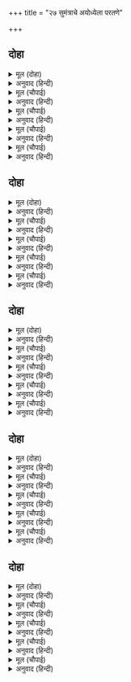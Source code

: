 +++
title = "२७ सुमंत्राचे अयोध्येला परतणे"

+++


## दोहा


<details><summary>मूल (दोहा)</summary>

भयउ निषादु बिषादबस देखत सचिव तुरंग।  
बोलि सुसेवक चारि तब दिए सारथी संग॥ १४३॥
</details>

<details><summary>अनुवाद (हिन्दी)</summary>

मंत्री व घोडॺांची झालेली दशा पाहून निषादराजाला विषाद वाटला. तेव्हा त्याने चार उत्तम सेवक बोलावून सारथ्यासोबत दिले.॥ १४३॥
</details>

<details><summary>मूल (चौपाई)</summary>

गुह सारथिहि फिरेउ  पहुँचाई।  
बिरहु बिषादु बरनि नहिं जाई॥  
चले अवध लेइ रथहि निषादा।  
होहिं छनहिं छन मगन बिषादा॥
</details>

<details><summary>अनुवाद (हिन्दी)</summary>

निषादराज गुह सारथी सुमंत्र याला निरोप देऊन परतला. त्याचा विरह व दुःख यांचे वर्णन करणे अशक्य. ते चौघे निषाद-रथ घेऊन अयोध्येकडे निघाले. सुमंत्र व घोडे यांना पाहून तेसुद्धा क्षणोक्षणी विषादामध्ये बुडून जात होते.॥ १॥
</details>

<details><summary>मूल (चौपाई)</summary>

सोच सुमंत्र बिकल दुख दीना।  
धिग जीवन रघुबीर बिहीना॥  
रहिहि न अंतहुँ अधम सरीरू।  
जसु न लहेउ बिछुरत रघुबीरू॥
</details>

<details><summary>अनुवाद (हिन्दी)</summary>

व्याकूळ व दुःखाने दीन झालेला सुमंत्र विचार करीत होता की, श्रीरघुवीरांच्या विना जगण्याचा धिक्कार असो. शेवटी हे अधम शरीर राहाणार तर नाही. आत्ताच श्रीरामांचा वियोग होताच या देहाने नष्ट होऊन कीर्ती संपादन का केली नाही?॥ २॥
</details>

<details><summary>मूल (चौपाई)</summary>

भए अजस अघ भाजन प्राना।  
कवन हेतु नहिं करत पयाना॥  
अहह मंद मनु अवसर चूका।  
अजहुँ न हृदय होत दुइ टूका॥
</details>

<details><summary>अनुवाद (हिन्दी)</summary>

हे प्राण अपकीर्ती आणि पापाचे भांडे आहेत. आता हे निघून का जात नाहीत? अरेरे, नीच मनाने चांगली संधी घालविली. अजूनही हृदय दोन तुकडे होऊन फुटून जात नाही.॥ ३॥
</details>

<details><summary>मूल (चौपाई)</summary>

मीजि हाथ सिरु धुनि पछिताई।  
मनहुँ कृपन धन रासि गवाँई॥  
बिरिद बाँधि बर बीरु कहाई।  
चलेउ समर जनु सुभट पराई॥
</details>

<details><summary>अनुवाद (हिन्दी)</summary>

सुमंत्र हात चोळत व डोके बडवून घेत पश्चात्ताप करीत होता. जणू एखादा कंजूष माणूस धनाचा खजिना गमावून बसला होता. जणू एखादा वीराचा वेष घातलेला मोठा योद्धा आणि उत्तम शूर म्हणून मानला जात असलेला मनुष्य युद्धातून पळून निघाला होता.॥ ४॥
</details>

## दोहा


<details><summary>मूल (दोहा)</summary>

बिप्र बिबेकी बेदबिद संमत साधु सुजाति।  
जिमि धोखें मदपान कर सचिव सोच तेहि भाँति॥ १४४॥
</details>

<details><summary>अनुवाद (हिन्दी)</summary>

ज्याप्रमाणे कुणा विवेकशील, वेदसंपन्न, साधु-संमत वागणाऱ्या कुलीन ब्राह्मणाने चुकून मद्य प्यावे आणि मग पश्चात्ताप करावा, त्याप्रमाणे मंत्री पश्चात्ताप करीत होता.॥ १४४॥
</details>

<details><summary>मूल (चौपाई)</summary>

जिमि कुलीनतियसाधु सयानी।  
पतिदेवता करम मन बानी॥  
रहै करम बस परिहरि नाहू।  
सचिव हृदयँ तिमि दारुन दाहू॥
</details>

<details><summary>अनुवाद (हिन्दी)</summary>

ज्याप्रमाणे एखादी कुलीन, सज्जन स्वभावाची, समजूतदार आणि मन, वचन व कर्माने पतीला देव समजणारी पतिव्रता असणाऱ्या स्त्रीला दुर्दैवाने पतीला सोडून रहावे लागावे, त्यावेळी तिच्या मनात ज्याप्रमाणे भयानक यातना होतात, त्याप्रमाणे मंत्र्याच्या मनाची अवस्था झाली होती.॥ १॥
</details>

<details><summary>मूल (चौपाई)</summary>

लोचन सजल डीठि भइ थोरी।  
सुनइ न श्रवन बिकल मति भोरी॥  
सूखहिं अधर लागि मुहँ लाटी।  
जिउ न जाइ उर अवधि कपाटी॥
</details>

<details><summary>अनुवाद (हिन्दी)</summary>

डोळ्यांत पाणी भरले होते, दृष्टी मंद झाली होती, कानांना काही ऐकू येत नव्हते, व्याकूळ झालेली बुद्धी भरकटत होती. ओठ सुकले होते, तोंड चिकटले होते. परंतु ही मृत्यूची लक्षणे असूनही प्राण जात नव्हते, कारण अंतःकरणाला चौदा वर्षांचा अवधी संपल्यावर भगवंत पुन्हा भेटतील, या आशेचे दार लागले होते.॥ २॥
</details>

<details><summary>मूल (चौपाई)</summary>

बिबरन भयउ न जाइ निहारी।  
मारेसि मनहुँ पिता महतारी॥  
हानि गलानि बिपुल मन ब्यापी।  
जमपुर पंथ सोच जिमि पापी॥
</details>

<details><summary>अनुवाद (हिन्दी)</summary>

सुमंत्राचा चेहरा पडला होता, तो पहावत नव्हता. असे वाटत होते की, त्याच्या हातून जणू आई-वडिलांची हत्या घडली असावी. त्याच्या मनात रामवियोगरूपी हानी झाल्याची मोठी वेदना होती. ज्याप्रमाणे एखादा पापी मनुष्य नरकात जाताना मार्गामध्ये काळजी करीत असतो, त्याप्रमाणे त्याची स्थिती झाली होती.॥ ३॥
</details>

<details><summary>मूल (चौपाई)</summary>

बचनु न आव हृदयँ पछिताई।  
अवध काह मैं देखब जाई॥  
राम रहित रथ देखिहि जोई।  
सकुचिहि मोहि बिलोकत सोई॥
</details>

<details><summary>अनुवाद (हिन्दी)</summary>

तोंडातून शब्द फुटत नव्हता. मनात काळजी होती की, अयोध्येस गेल्यावर काय दिसेल? श्रीराम नसलेला रथ जो कोणी पाहील, तो माझे तोंडही पहाणार नाही.॥ ४॥
</details>

## दोहा


<details><summary>मूल (दोहा)</summary>

धाइ पूँछिहहिं मोहि जब बिकल नगर नर नारि।  
उतरु देब मैं सबहि तब हृदयँ बज्रु बैठारि॥ १४५॥
</details>

<details><summary>अनुवाद (हिन्दी)</summary>

नगरातील सर्व व्याकूळ स्त्री-पुरुष धावत येऊन मला विचारतील, तेव्हा छातीवर दगड ठेवून सर्वांना उत्तर द्यावे लागेल.॥ १४५॥
</details>

<details><summary>मूल (चौपाई)</summary>

पुछिहहिं दीन दुखित सब माता।  
कहब काह मैं तिन्हहि बिधाता॥  
पूछिहि जबहिं लखन महतारी।  
कहिहउँ कवन सँदेस सुखारी॥
</details>

<details><summary>अनुवाद (हिन्दी)</summary>

जेव्हा दीन-दुःखी सर्व माता विचारू लागतील, तेव्हा हे विधात्या, मी त्यांना काय उत्तर देऊ? जेव्हा लक्ष्मणाची माता मला विचारील, तेव्हा मी तिला कोणता सुखदायक निरोप देऊ?॥ १॥
</details>

<details><summary>मूल (चौपाई)</summary>

राम जननि जब आइहि धाई।  
सुमिरि बच्छु जिमि धेनु लवाई॥  
पूँछत उतरु देब मैं तेही।  
गे बनु राम लखनु बैदेही॥
</details>

<details><summary>अनुवाद (हिन्दी)</summary>

श्रीरामांची माता नुकतीच व्यालेली गाय वासराची आठवण येताच धावत येते त्याप्रमाणे धावत येईल. तिने येऊन विचारल्यावर मला हेच उत्तर द्यावे लागणार की, श्रीराम, लक्ष्मण व सीता वनात निघून गेले.॥ २॥
</details>

<details><summary>मूल (चौपाई)</summary>

जोइ पूँछिहि तेहि ऊतरु देबा।  
जाइ अवध अब यहु सुखु लेबा॥  
पूँछिहि जबहिं राउ दुख दीना।  
जिवनु जासु रघुनाथ अधीना॥
</details>

<details><summary>अनुवाद (हिन्दी)</summary>

जो कोणी विचारील, त्याला हेच उत्तर द्यावे लागणार. अरेरे, अयोध्येस गेल्यावर आता हेच सुख मिळण्याचे माझ्या नशिबी आहे. ज्यांचे जीवन श्रीरघुनाथांच्या दर्शनावर अवलंबून आहे, ते दुःखामुळे दीन झालेले महाराज मला विचारतील,॥ ३॥
</details>

<details><summary>मूल (चौपाई)</summary>

देहउँ उतरु कौनु मुहु लाई।  
आयउँ कुसल कुअँर पहुँचाई॥  
सुनत लखन सियराम सँदेसू।  
तृन जिमि तनु परिहरिहि नरेसू॥
</details>

<details><summary>अनुवाद (हिन्दी)</summary>

तेव्हा कोणत्या तोंडाने मी उत्तर देऊ की, मी राजकुमारांना सुखरूप पोहोचवून आलो. लक्ष्मण, सीता व श्रीरामांची वार्ता ऐकताच महाराज कस्पटाप्रमाणे आपले शरीर टाकून देतील.॥ ४॥
</details>

## दोहा


<details><summary>मूल (दोहा)</summary>

हृदय न बिदरेउ पंक जिमि बिछुरत प्रीतमु नीरु।  
जानत हौं मोहि दीन्ह बिधि यहु जातना सरीरु॥ १४६॥
</details>

<details><summary>अनुवाद (हिन्दी)</summary>

प्रियतम श्रीरामरूपी जलापासून दूर होताच माझे हृदय चिखला-प्रमाणे विदीर्ण झाले नाही, म्हणून वाटते की, विधात्याने मला हे ‘यातना शरीर’ च नरक-यातना भोगण्यासाठी दिले आहे.’॥ १४६॥
</details>

<details><summary>मूल (चौपाई)</summary>

एहि बिधि करत पंथ पछितावा।  
तमसा तीर तुरत रथु आवा॥  
बिदा किए करि बिनय निषादा।  
फिरे पायँ परि बिकल बिषादा॥
</details>

<details><summary>अनुवाद (हिन्दी)</summary>

सुमंत्र अशा प्रकारे वाटेमध्ये पश्चात्ताप करीत होता, इतक्यात रथ तमसा नदीच्या तीरावर येऊन पोहोचला. मंत्र्याने विनंती करून सोबत आलेल्या चारी निषादांना परत पाठविले. तेही दुःखाने व्याकूळ होत सुमंत्राच्या पाया पडले.॥ १॥
</details>

<details><summary>मूल (चौपाई)</summary>

पैठत नगर सचिव सकुचाई।  
जनु मारेसि गुर बाँभन गाई॥  
बैठि बिटप तर दिवसु गवाँवा।  
साँझ समय तब अवसरु पावा॥
</details>

<details><summary>अनुवाद (हिन्दी)</summary>

जणू काही गुरू, ब्राह्मण किंवा गाय यांची हत्या करून आल्याप्रमाणे नगरात प्रवेश करताना मंत्र्याला संकोच वाटत होता. त्याने दिवसभर एका झाडाखाली बसून घालविला. जेव्हा संध्याकाळ झाली तेव्हा संधी मिळाली.॥ २॥
</details>

<details><summary>मूल (चौपाई)</summary>

अवधप्रबेसु कीन्ह अँधिआरें।  
पैठ भवन रथु राखि दुआरें॥  
जिन्हजिन्ह समाचार सुनि पाए।  
भूप द्वार रथु देखन आए॥
</details>

<details><summary>अनुवाद (हिन्दी)</summary>

अंधार झाल्यावर त्याने अयोध्येमध्ये प्रवेश केला आणि दरवाज्यासमोर रथ उभा करून तो हळूच महालात गेला. ज्या लोकांना याची वार्ता लागली, ते सर्वजण रथ पहाण्यास राजद्वारी आले.॥ ३॥
</details>

<details><summary>मूल (चौपाई)</summary>

रथु पहिचानि बिकल लखि घोरे।  
गरहिं गात जिमि आतप ओरे॥  
नगर नारि नरब्याकुल कैसें।  
निघटत नीर मीनगन जैसें॥
</details>

<details><summary>अनुवाद (हिन्दी)</summary>

रथ ओळखून आणि घोडे व्याकूळ झाल्याचे पाहून ज्याप्रमाणे उन्हामध्ये गारा वितळू लागतात, त्याप्रमाणे पाहणाऱ्यांचे देह गळून जात होते. जळ आटल्यावर मासे व्याकूळ होतात, तसे नगरातील स्त्री-पुरुष व्याकूळ झाले होते.॥ ४॥
</details>

## दोहा


<details><summary>मूल (दोहा)</summary>

सचिव आगमनु सुनत सबु बिकल भयउ रनिवासु।  
भवनु भयंकरु लाग तेहि मानहुँ प्रेत निवासु॥ १४७॥
</details>

<details><summary>अनुवाद (हिन्दी)</summary>

मंत्री एकटाच परत आल्याचे ऐकताच संपूर्ण अंतःपुर व्याकूळ झाले. त्यांना राजमहाल स्मशानाप्रमाणे भयंकर वाटू लागला.॥ १४७॥
</details>

<details><summary>मूल (चौपाई)</summary>

अति आरति सब पूँछहिं रानी।  
उतरु न आव बिकल भइ बानी॥  
सुनइनश्रवन नयन नहिं सूझा।  
कहहु कहाँ नृपु तेहि तेहि बूझा॥
</details>

<details><summary>अनुवाद (हिन्दी)</summary>

अत्यंत आर्त होऊन सर्व राण्या विचारू लागल्या, परंतु सुमंत्राला काही उत्तर देता येईना. त्याची वाणी अडखळली. त्याला कानांनी काही ऐकू येत नव्हते, की डोळ्यांनी दिसत नव्हते. जो कोणी समोर येई त्याला तो विचारी की, ‘महाराज कुठे आहेत ते सांगा.’॥ १॥
</details>

<details><summary>मूल (चौपाई)</summary>

दासिन्ह दीख सचिव बिकलाई।  
कौसल्या गृहँ गईं लवाई॥  
जाइ सुमंत्र दीखकस राजा।  
अमिअ रहित जनु चंदु बिराजा॥
</details>

<details><summary>अनुवाद (हिन्दी)</summary>

तो व्याकूळ झाल्याचे पाहून दासी त्याला कौसल्येच्या महालात घेऊन गेल्या. तेथे महाराज असे बसले होते की, जणू अमृताविना चंद्र तेजोहीन होऊन बसलेला असावा.॥ २॥
</details>

<details><summary>मूल (चौपाई)</summary>

आसन सयन बिभूषन हीना।  
परेउ भूमितल निपट मलीना॥  
लेइ उसासु सोच एहि भाँती।  
सुरपुर तें जनु खँसेउ जजाती॥
</details>

<details><summary>अनुवाद (हिन्दी)</summary>

राजे आसन, शय्या व आभूषणे सोडून, खूप उदास होऊन जमिनीवर पडले होते. ते उसासे टाकत विचार करीत होते की, जणू ययाती स्वर्गातून पतन झाल्यामुळे काळजी करीत बसला असावा.॥ ३॥
</details>

<details><summary>मूल (चौपाई)</summary>

लेत सोच भरि छिनुछिनु छाती।  
जनु जरि पंख परेउ संपाती॥  
राम राम कहराम सनेही।  
पुनि कह राम लखन बैदेही॥
</details>

<details><summary>अनुवाद (हिन्दी)</summary>

राजे क्षणोक्षणी मनातून काळजी करीत होते. गृध्रराज जटायूचा भाऊ संपाती पंख जळून गेल्यावर जसा पडला होता, तशी राजाची विकल दशा झाली होती. राजे वारंवार ‘राम, राम’, ‘हे प्रिय राम’ म्हणत होते. नंतर ‘हे राम, हे लक्ष्मण व हे जानकी’ असे म्हणू लागत.॥ ४॥
</details>
